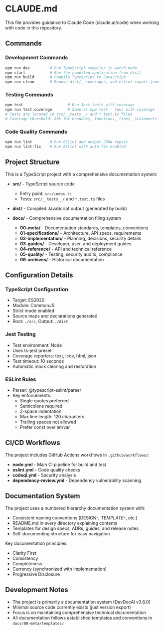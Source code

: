 # CLAUDE.md

This file provides guidance to Claude Code (claude.ai/code) when working with code in this repository.

## Commands

### Development Commands
```bash
npm run dev         # Run TypeScript compiler in watch mode
npm start           # Run the compiled application from dist/
npm run build       # Compile TypeScript to JavaScript
npm run clean       # Remove dist/, coverage/, and eslint-report.json
```

### Testing Commands
```bash
npm test                    # Run Jest tests with coverage
npm run test:coverage       # Same as npm test - runs with coverage
# Tests are located in src/__tests__/ and *.test.ts files
# Coverage threshold: 80% for branches, functions, lines, statements
```

### Code Quality Commands  
```bash
npm run lint        # Run ESLint and output JSON report
npm run lint:fix    # Run ESLint with auto-fix enabled
```

## Project Structure

This is a TypeScript project with a comprehensive documentation system:

- **src/** - TypeScript source code
  - Entry point: `src/index.ts`
  - Tests: `src/__tests__/` and `*.test.ts` files
  
- **dist/** - Compiled JavaScript output (generated by build)

- **docs/** - Comprehensive documentation filing system
  - **00-meta/** - Documentation standards, templates, conventions
  - **01-specifications/** - Architecture, API specs, requirements
  - **02-implementation/** - Planning, decisions, security details
  - **03-guides/** - Developer, user, and deployment guides
  - **04-reference/** - API and technical reference
  - **05-quality/** - Testing, security audits, compliance
  - **06-archives/** - Historical documentation

## Configuration Details

### TypeScript Configuration
- Target: ES2020
- Module: CommonJS
- Strict mode enabled
- Source maps and declarations generated
- Root: `./src`, Output: `./dist`

### Jest Testing
- Test environment: Node
- Uses ts-jest preset
- Coverage reporters: text, lcov, html, json
- Test timeout: 10 seconds
- Automatic mock clearing and restoration

### ESLint Rules
- Parser: @typescript-eslint/parser
- Key enforcements:
  - Single quotes preferred
  - Semicolons required
  - 2-space indentation
  - Max line length: 120 characters
  - Trailing spaces not allowed
  - Prefer const over let/var

## CI/CD Workflows

The project includes GitHub Actions workflows in `.github/workflows/`:
- **node.yml** - Main CI pipeline for build and test
- **eslint.yml** - Code quality checks
- **codeql.yml** - Security analysis
- **dependency-review.yml** - Dependency vulnerability scanning

## Documentation System

The project uses a numbered hierarchy documentation system with:
- Consistent naming conventions (DESIGN-*, TEMPLATE-*, etc.)
- README.md in every directory explaining contents
- Templates for design specs, ADRs, guides, and release notes
- Self-documenting structure for easy navigation

Key documentation principles:
- Clarity First
- Consistency  
- Completeness
- Currency (synchronized with implementation)
- Progressive Disclosure

## Development Notes

- The project is primarily a documentation system (DevDocAI v3.6.0)
- Minimal source code currently exists (just version export)
- Focus is on maintaining comprehensive technical documentation
- All documentation follows established templates and conventions in `docs/00-meta/templates/`
